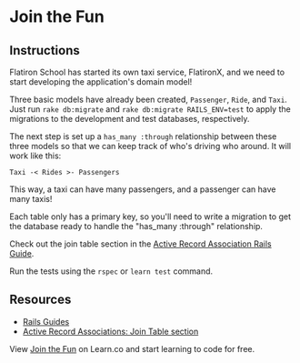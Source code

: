 # Join the Fun

## Instructions

Flatiron School has started its own taxi service, FlatironX, and we need to
start developing the application's domain model!

Three basic models have already been created, `Passenger`, `Ride`, and `Taxi`. Just run
`rake db:migrate` and `rake db:migrate RAILS_ENV=test` to apply the migrations to the
development and test databases, respectively.

The next step is set up a `has_many :through` relationship between
these three models so that we can keep track of who's driving who around.
It will work like this:

`Taxi -< Rides >- Passengers`

This way, a taxi can have many passengers, and a passenger can have many taxis!

Each table only has a primary key, so you'll need to write a migration to
get the database ready to handle the "has_many :through" relationship.

Check out the join table section in the [Active Record Association Rails Guide](http://guides.rubyonrails.org/association_basics.html#the-has-many-through-association).

Run the tests using the `rspec` or `learn test` command.

## Resources
* [Rails Guides](http://guides.rubyonrails.org/)
* [Active Record Associations: Join Table section](http://guides.rubyonrails.org/association_basics.html#the-has-many-through-association)

<p data-visibility='hidden'>View <a href='https://learn.co/lessons/join-the-fun-rails' title='Join the Fun'>Join the Fun</a> on Learn.co and start learning to code for free.</p>
